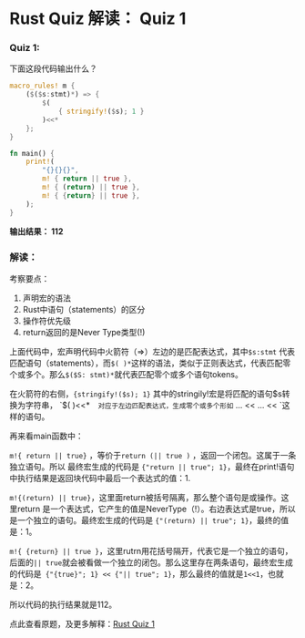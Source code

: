 # Rust Quiz 解读： Quiz 1

### Quiz 1: 

下面这段代码输出什么？

```rust
macro_rules! m {
    ($($s:stmt)*) => {
        $(
            { stringify!($s); 1 }
        )<<*
    };
}

fn main() {
    print!(
        "{}{}{}",
        m! { return || true },
        m! { (return) || true },
        m! { {return} || true },
    );
}
```

**输出结果： 112**

### 解读：

考察要点： 

1. 声明宏的语法
2.  Rust中语句（statements）的区分
3. 操作符优先级
4. return返回的是Never Type类型(!)

上面代码中，宏声明代码中火箭符（=>）左边的是匹配表达式，其中`$s:stmt`  代表匹配语句（statements），而`$( )*`这样的语法，类似于正则表达式，代表匹配零个或多个。那么`$($S: stmt)*`就代表匹配零个或多个语句tokens。

在火箭符的右侧，`{stringify!($s); 1}`  其中的stringily!宏是将匹配的语句$s转换为字符串，  `$( )<<*`  对应于左边匹配表达式，生成零个或多个形如` ... << ... << `这样的语句。

再来看main函数中：

`m!{ return || true}`  ，等价于`return (|| true )` ，返回一个闭包。这属于一条独立语句。所以 最终宏生成的代码是 `{"return || true"; 1}`，最终在print!语句中执行结果是返回块代码中最后一个表达式的值：1.

`m!{(return) || true}`，这里面return被括号隔离，那么整个语句是或操作。这里return 是一个表达式，它产生的值是NeverType（!）。右边表达式是true，所以是一个独立的语句。最终宏生成的代码是 `{"(return) || true"; 1}`，最终的值是：1。

`m!{ {return} || true }`，这里rutrn用花括号隔开，代表它是一个独立的语句，后面的`|| true`就会被看做一个独立的闭包。那么这里存在两条语句，最终宏生成的代码是` {"{true}"; 1} << {"|| true"; 1}`，那么最终的值就是`1<<1`，也就是：2。

所以代码的执行结果就是112。

点此查看原题，及更多解释：[Rust Quiz 1 ](https://dtolnay.github.io/rust-quiz/1) 
